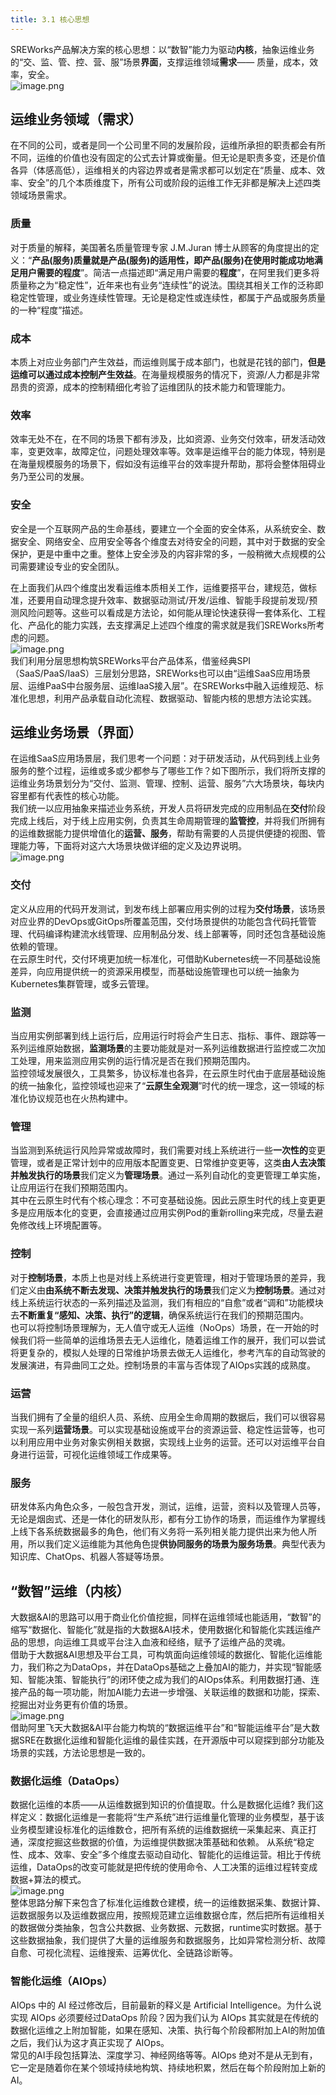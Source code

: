 ```yaml
---
title: 3.1 核心思想
---
```



SREWorks产品解决方案的核心思想：以“数智”能力为驱动**内核**，抽象运维业务的“交、监、管、控、营、服”场景**界面**，支撑运维领域**需求**—— 质量，成本，效率，安全。<br />![image.png](https://cdn.nlark.com/yuque/0/2022/png/703896/1648179554599-a4f13939-6327-4700-bc5d-13e107d99626.png#clientId=u82a6b47e-159c-4&crop=0&crop=0&crop=1&crop=1&from=paste&height=535&id=u0755a976&margin=%5Bobject%20Object%5D&name=image.png&originHeight=1070&originWidth=1610&originalType=binary&ratio=1&rotation=0&showTitle=false&size=595461&status=done&style=none&taskId=ub3bc831f-a2cd-4d89-b357-95f451de7a2&title=&width=805)
<a name="xBgYj"></a>
## 运维业务领域（需求）
在不同的公司，或者是同一个公司里不同的发展阶段，运维所承担的职责都会有所不同，运维的价值也没有固定的公式去计算或衡量。但无论是职责多变，还是价值各异（体感高低），运维相关的内容边界或者是需求都可以划定在“质量、成本、效率、安全”的几个本质维度下，所有公司或阶段的运维工作无非都是解决上述四类领域场景需求。
<a name="tpqQa"></a>
### 质量
对于质量的解释，美国著名质量管理专家 J.M.Juran 博士从顾客的角度提出的定义：“**产品(服务)质量就是产品(服务)的适用性，即产品(服务)在使用时能成功地满足用户需要的程度**”。简洁一点描述即“满足用户需要的**程度**”，在阿里我们更多将质量称之为“稳定性”，近年来也有业务“连续性”的说法。围绕其相关工作的泛称即稳定性管理，或业务连续性管理。无论是稳定性或连续性，都属于产品或服务质量的一种“程度”描述。
<a name="bWCzc"></a>
### 成本
本质上对应业务部门产生效益，而运维则属于成本部门，也就是花钱的部门，**但是运维可以通过成本控制产生效益**。在海量规模服务的情况下，资源/人力都是非常昂贵的资源，成本的控制精细化考验了运维团队的技术能力和管理能力。
<a name="euxAz"></a>
### 效率
效率无处不在，在不同的场景下都有涉及，比如资源、业务交付效率，研发活动效率，变更效率，故障定位，问题处理效率等。效率是运维平台的能力体现，特别是在海量规模服务的场景下，假如没有运维平台的效率提升帮助，那将会整体阻碍业务乃至公司的发展。
<a name="EEFlA"></a>
### 安全
安全是一个互联网产品的生命基线，要建立一个全面的安全体系，从系统安全、数据安全、网络安全、应用安全等各个维度去对待安全的问题，其中对于数据的安全保护，更是中重中之重。整体上安全涉及的内容非常的多，一般稍微大点规模的公司需要建设专业的安全团队。

在上面我们从四个维度出发看运维本质相关工作，运维要搭平台，建规范，做标准，还要用自动理念提升效率、数据驱动测试/开发/运维、智能手段提前发现/预测风险问题等。这些可以看成是方法论，如何能从理论快速获得一套体系化、工程化、产品化的能力实践，去支撑满足上述四个维度的需求就是我们SREWorks所考虑的问题。<br />![image.png](https://cdn.nlark.com/yuque/0/2022/png/703896/1648179554854-e99a4a89-fe97-42e3-9e94-033a5701ebc1.png#clientId=udf613fa8-afad-4&crop=0&crop=0&crop=1&crop=1&from=paste&height=487&id=ub8cb910f&margin=%5Bobject%20Object%5D&name=image.png&originHeight=974&originWidth=2310&originalType=binary&ratio=1&rotation=0&showTitle=false&size=3179887&status=done&style=shadow&taskId=u7e3da4cd-0877-4b03-bdf4-dc916e0c828&title=&width=1155)<br />我们利用分层思想构筑SREWorks平台产品体系，借鉴经典SPI（SaaS/PaaS/IaaS）三层划分思路，SREWorks也可以由“运维SaaS应用场景层、运维PaaS中台服务层、运维IaaS接入层”。在SREWorks中融入运维规范、标准化思想，利用产品承载自动化流程、数据驱动、智能内核的思想方法论实践。
<a name="Tpdhi"></a>
## 运维业务场景（界面）
在运维SaaS应用场景层，我们思考一个问题：对于研发活动，从代码到线上业务服务的整个过程，运维或多或少都参与了哪些工作？如下图所示，我们将所支撑的运维业务场景划分为“交付、监测、管理、控制、运营、服务”六大场景块，每块内容里都有代表性的核心功能。<br />我们统一以应用抽象来描述业务系统，开发人员将研发完成的应用制品在**交付**阶段完成上线后，对于线上应用实例，负责其生命周期管理的**监管控**，并将我们所拥有的运维数据能力提供增值化的**运营、服务**，帮助有需要的人员提供便捷的视图、管理能力等，下面将对这六大场景块做详细的定义及边界说明。<br />![image.png](https://cdn.nlark.com/yuque/0/2022/png/703896/1648179555348-6ab0236e-2c6f-4bbe-957c-35010f1413ee.png#clientId=udf613fa8-afad-4&crop=0&crop=0&crop=1&crop=1&from=paste&height=589&id=u01a87ea9&margin=%5Bobject%20Object%5D&name=image.png&originHeight=1178&originWidth=2878&originalType=binary&ratio=1&rotation=0&showTitle=false&size=445820&status=done&style=none&taskId=uba87a95b-c4bc-4571-8bce-a484d0194c2&title=&width=1439)
<a name="RuwmB"></a>
### 交付
定义从应用的代码开发测试，到发布线上部署应用实例的过程为**交付场景**，该场景对应业界的DevOps或GitOps所覆盖范围，交付场景提供的功能包含代码托管管理、代码编译构建流水线管理、应用制品分发、线上部署等，同时还包含基础设施依赖的管理。<br />在云原生时代，交付环境更加统一标准化，可借助Kubernetes统一不同基础设施差异，向应用提供统一的资源采用模型，而基础设施管理也可以统一抽象为Kubernetes集群管理，或多云管理。
<a name="OUmzL"></a>
### 监测
当应用实例部署到线上运行后，应用运行时将会产生日志、指标、事件、跟踪等一系列运维原始数据，**监测场景**的主要功能就是对一系列运维数据进行监控或二次加工处理，用来监测应用实例的运行情况是否在我们预期范围内。<br />监控领域发展很久，工具繁多，协议标准也各异，在云原生时代由于底层基础设施的统一抽象化，监控领域也迎来了“**云原生全观测**”时代的统一理念，这一领域的标准化协议规范也在火热构建中。
<a name="me5QA"></a>
### 管理
当监测到系统运行风险异常或故障时，我们需要对线上系统进行一些**一次性的**变更管理，或者是正常计划中的应用版本配置变更、日常维护变更等，这类**由人去决策并触发执行的场景**我们定义为**管理场景**。通过一系列自动化的变更管理工单实施，让应用运行在我们预期范围内。<br />其中在云原生时代有个核心理念：不可变基础设施。因此云原生时代的线上变更更多是应用版本化的变更，会直接通过应用实例Pod的重新rolling来完成，尽量去避免修改线上环境配置等。
<a name="prN8o"></a>
### 控制
对于**控制场景**，本质上也是对线上系统进行变更管理，相对于管理场景的差异，我们定义由**由系统不断去发现、决策并触发执行的场景**我们定义为**控制场景**。通过对线上系统运行状态的一系列描述及监测，我们有相应的“自愈”或者“调和”功能模块去**不断重复“感知、决策、执行”的逻辑**，确保系统运行在我们的预期范围内。<br />也可以将控制场景理解为，无人值守或无人运维（NoOps）场景，在一开始的时候我们将一些简单的运维场景去无人运维化，随着运维工作的展开，我们可以尝试将更复杂的，模拟人处理的日常维护场景去做无人运维化，参考汽车的自动驾驶的发展演进，有异曲同工之处。控制场景的丰富与否体现了AIOps实践的成熟度。
<a name="UozwR"></a>
### 运营
当我们拥有了全量的组织人员、系统、应用全生命周期的数据后，我们可以很容易实现一系列**运营场景**。可以实现基础设施或平台的资源运营、稳定性运营等，也可以利用应用中业务对象实例相关数据，实现线上业务的运营。还可以对运维平台自身进行运营，可视化运维领域工作成果等。
<a name="ksBIZ"></a>
### 服务
研发体系内角色众多，一般包含开发，测试，运维，运营，资料以及管理人员等，无论是烟囱式、还是一体化的研发队形，都有分工协作的场景，而运维作为掌握线上线下各系统数据最多的角色，他们有义务将一系列相关能力提供出来为他人所用，所以我们定义运维能为其他角色提**供协同服务的场景为服务场景**。典型代表为知识库、ChatOps、机器人答疑等场景。

<a name="tccLK"></a>
## “数智”运维（内核）
大数据&AI的思路可以用于商业化价值挖掘，同样在运维领域也能适用，“数智”的缩写“数据化、智能化”就是指的大数据&AI技术，使用数据化和智能化实践运维产品的思想，向运维工具或平台注入血液和经络，赋予了运维产品的灵魂。<br />借助于大数据&AI思想及平台工具，可构筑面向运维领域的数据化、智能化运维能力，我们称之为DataOps，并在DataOps基础之上叠加AI的能力，并实现“智能感知、智能决策、智能执行”的闭环使之成为我们的AIOps体系。利用数据打通、连接产品的每一项功能，附加AI能力去进一步增强、关联运维的数据和功能，探索、挖掘出对业务更有价值的场景。<br />![image.png](https://cdn.nlark.com/yuque/0/2022/png/703896/1648179555576-dd724b3b-d1d9-4673-ad6a-065aabc4fe39.png#clientId=u96e33f6e-6028-4&crop=0&crop=0&crop=1&crop=1&from=paste&height=427&id=ua6cd0c47&margin=%5Bobject%20Object%5D&name=image.png&originHeight=854&originWidth=1880&originalType=binary&ratio=1&rotation=0&showTitle=false&size=300023&status=done&style=none&taskId=u814753e5-c4f1-439e-bd18-d7409a30d2f&title=&width=940)<br />借助阿里飞天大数据&AI平台能力构筑的“数据运维平台”和“智能运维平台”是大数据SRE在数据化运维和智能化运维的最佳实践，在开源版中可以窥探到部分功能及场景的实践，方法论思想是一致的。
<a name="aQ6EH"></a>
### 数据化运维（DataOps）
数据化运维的本质——从运维数据到知识的价值提取。什么是数据化运维? 我们这样定义：数据化运维是一套能将“生产系统”进行运维量化管理的业务模型，基于该业务模型建设标准化的运维数仓，把所有系统的运维数据统一采集起来、真正打通，深度挖掘这些数据的价值，为运维提供数据决策基础和依赖。 从系统“稳定性、成本、效率、安全”多个维度去驱动自动化、智能化的运维运营。相比于传统运维，DataOps的改变可能就是把传统的使用命令、人工决策的运维过程转变成数据+算法的模式。<br />![image.png](https://cdn.nlark.com/yuque/0/2022/png/703896/1648179555798-cc29a454-da4b-4e33-b219-8fe89403ce00.png#clientId=u15d996b2-de12-4&crop=0&crop=0&crop=1&crop=1&from=paste&height=366&id=u5b8e7f89&margin=%5Bobject%20Object%5D&name=image.png&originHeight=732&originWidth=1026&originalType=binary&ratio=1&rotation=0&showTitle=false&size=161675&status=done&style=none&taskId=uef59e762-52d0-4aac-97c5-3fee13d3be2&title=&width=513)<br />整体思路分解下来包含了标准化运维数仓建模，统一的运维数据采集、数据计算、运数据服务以及运维数据应用，按照规范建立运维数据仓库，然后把所有运维相关的数据做分类抽象，包含公共数据、业务数据、元数据，runtime实时数据。基于这些数据抽象，我们提供了大量的运维服务和数据服务，比如异常检测分析、故障自愈、可视化流程、运维搜索、运筹优化、全链路诊断等。
<a name="djA3e"></a>
### 智能化运维（AIOps）
AIOps 中的 AI 经过修改后，目前最新的释义是 Artificial Intelligence。为什么说实现 AIOps 必须要经过DataOps 阶段？因为我们认为 AIOps 其实就是在传统的数据化运维之上附加智能，如果在感知、决策、执行每个阶段都附加上AI的附加值之后，我们认为这才真正实现了 AIOps。<br />常见的AI手段包括算法、深度学习、神经网络等等。AIOps 绝对不是从无到有，它一定是随着你在某个领域持续地构筑、持续地积累，然后在每个阶段附加上新的AI。
<a name="cyaSs"></a>
## 

